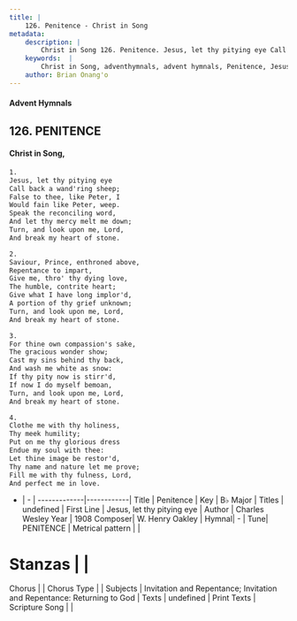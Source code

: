 ```yaml
---
title: |
    126. Penitence - Christ in Song
metadata:
    description: |
        Christ in Song 126. Penitence. Jesus, let thy pitying eye Call back a wand'ring sheep; False to thee, like Peter, I Would fain like Peter, weep. Speak the reconciling word, And let thy mercy melt me down; Turn, and look upon me, Lord, And break my heart of stone.
    keywords:  |
        Christ in Song, adventhymnals, advent hymnals, Penitence, Jesus, let thy pitying eye. 
    author: Brian Onang'o
---
```


#### Advent Hymnals
## 126. PENITENCE
####  Christ in Song,

```txt
1.
Jesus, let thy pitying eye
Call back a wand'ring sheep;
False to thee, like Peter, I
Would fain like Peter, weep.
Speak the reconciling word,
And let thy mercy melt me down;
Turn, and look upon me, Lord,
And break my heart of stone.

2.
Saviour, Prince, enthroned above,
Repentance to impart,
Give me, thro' thy dying love,
The humble, contrite heart;
Give what I have long implor'd,
A portion of thy grief unknown;
Turn, and look upon me, Lord,
And break my heart of stone.

3.
For thine own compassion's sake,
The gracious wonder show;
Cast my sins behind thy back,
And wash me white as snow:
If thy pity now is stirr'd,
If now I do myself bemoan,
Turn, and look upon me, Lord,
And break my heart of stone.

4.
Clothe me with thy holiness,
Thy meek humility;
Put on me thy glorious dress
Endue my soul with thee:
Let thine image be restor'd,
Thy name and nature let me prove;
Fill me with thy fulness, Lord,
And perfect me in love.


```

- |   -  |
-------------|------------|
Title | Penitence |
Key | B♭ Major |
Titles | undefined |
First Line | Jesus, let thy pitying eye |
Author | Charles Wesley
Year | 1908
Composer| W. Henry Oakley |
Hymnal|  - |
Tune| PENITENCE |
Metrical pattern | |
# Stanzas |  |
Chorus |  |
Chorus Type |  |
Subjects | Invitation and Repentance; Invitation and Repentance: Returning to God |
Texts | undefined |
Print Texts | 
Scripture Song |  |
    
